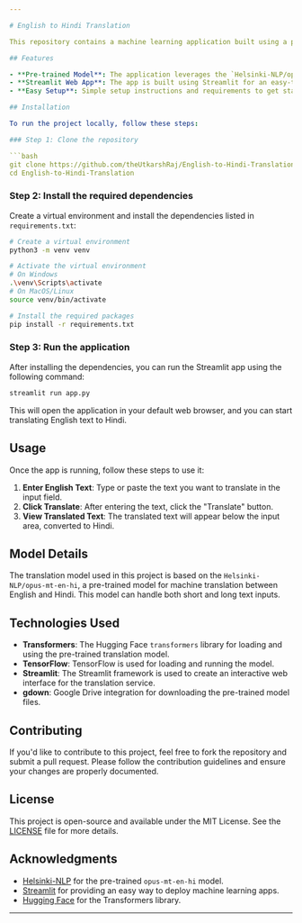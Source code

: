 ```yaml
---

# English to Hindi Translation

This repository contains a machine learning application built using a pre-trained model for English-to-Hindi translation. The model uses the `Helsinki-NLP/opus-mt-en-hi` model for translation, with the added functionality of hosting the application using **Streamlit** for an interactive translation experience.

## Features

- **Pre-trained Model**: The application leverages the `Helsinki-NLP/opus-mt-en-hi` model for high-quality English to Hindi translation.
- **Streamlit Web App**: The app is built using Streamlit for an easy-to-use web interface. Users can input English text, and the app returns the translated Hindi text.
- **Easy Setup**: Simple setup instructions and requirements to get started quickly with the translation model.

## Installation

To run the project locally, follow these steps:

### Step 1: Clone the repository

```bash
git clone https://github.com/theUtkarshRaj/English-to-Hindi-Translation.git
cd English-to-Hindi-Translation
```

### Step 2: Install the required dependencies

Create a virtual environment and install the dependencies listed in `requirements.txt`:

```bash
# Create a virtual environment
python3 -m venv venv

# Activate the virtual environment
# On Windows
.\venv\Scripts\activate
# On MacOS/Linux
source venv/bin/activate

# Install the required packages
pip install -r requirements.txt
```

### Step 3: Run the application

After installing the dependencies, you can run the Streamlit app using the following command:

```bash
streamlit run app.py
```

This will open the application in your default web browser, and you can start translating English text to Hindi.

## Usage

Once the app is running, follow these steps to use it:

1. **Enter English Text**: Type or paste the text you want to translate in the input field.
2. **Click Translate**: After entering the text, click the "Translate" button.
3. **View Translated Text**: The translated text will appear below the input area, converted to Hindi.

## Model Details

The translation model used in this project is based on the `Helsinki-NLP/opus-mt-en-hi`, a pre-trained model for machine translation between English and Hindi. This model can handle both short and long text inputs.

## Technologies Used

- **Transformers**: The Hugging Face `transformers` library for loading and using the pre-trained translation model.
- **TensorFlow**: TensorFlow is used for loading and running the model.
- **Streamlit**: The Streamlit framework is used to create an interactive web interface for the translation service.
- **gdown**: Google Drive integration for downloading the pre-trained model files.

## Contributing

If you'd like to contribute to this project, feel free to fork the repository and submit a pull request. Please follow the contribution guidelines and ensure your changes are properly documented.

## License

This project is open-source and available under the MIT License. See the [LICENSE](LICENSE) file for more details.

## Acknowledgments

- [Helsinki-NLP](https://huggingface.co/Helsinki-NLP) for the pre-trained `opus-mt-en-hi` model.
- [Streamlit](https://streamlit.io/) for providing an easy way to deploy machine learning apps.
- [Hugging Face](https://huggingface.co/) for the Transformers library.

---
```

